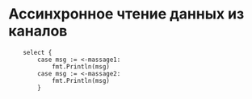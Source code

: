 # Ассинхронное чтение данных из каналов
```
	select {
		case msg := <-massage1:
			fmt.Println(msg)
		case msg := <-massage2:
			fmt.Println(msg)
		}
```